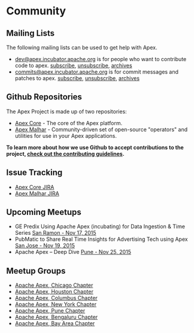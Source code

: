 # Community

## Mailing Lists

The following mailing lists can be used to get help with Apex.

- [dev@apex.incubator.apache.org](http://mail-archives.apache.org/mod_mbox/incubator-apex-dev/) is for people who want to contribute code to apex. [subscribe](mailto:dev-subscribe@apex.incubator.apache.org?subject=send%20this%20email%20to%20subscribe), [unsubscribe](mailto:dev-unsubscribe@apex.incubator.apache.org?subject=send%20this%20email%20to%20unsubscribe), [archives](http://mail-archives.apache.org/mod_mbox/incubator-apex-dev/)
- [commits@apex.incubator.apache.org](http://mail-archives.apache.org/mod_mbox/incubator-apex-commits/) is for commit messages and patches to apex. [subscribe](mailto:commits-subscribe@apex.incubator.apache.org?subject=send%20this%20email%20to%20subscribe), [unsubscribe](mailto:commits-unsubscribe@apex.incubator.apache.org?subject=send%20this%20email%20to%20unsubscribe), [archives](http://mail-archives.apache.org/mod_mbox/incubator-apex-commits/)


## Github Repositories

The Apex Project is made up of two repositories:

- [Apex Core](https://github.com/apache/incubator-apex-core) - The core of the Apex platform.
- [Apex Malhar](https://github.com/apache/incubator-apex-malhar) - Community-driven set of open-source "operators" and utilities for use in your Apex applications.

**To learn more about how we use Github to accept contributions to the project, [check out the contributing guidelines](/contributing.html).**

## Issue Tracking

- [Apex Core JIRA](https://malhar.atlassian.net/projects/APEX/issues)
- [Apex Malhar JIRA](https://malhar.atlassian.net/projects/MLHR/issues)

## Upcoming Meetups

- GE Predix Using Apache Apex (incubating) for Data Ingestion & Time Series [San Ramon - Nov 17, 2015](http://www.meetup.com/IoT-Industrial-Internet-Bay-Area-Meetup/events/226364461/)
- PubMatic to Share Real Time Insights for Advertising Tech using Apex [San Jose - Nov 19, 2015](http://www.meetup.com/Apex-Bay-Area-Chapter/events/226184395/)
- Apache Apex – Deep Dive [Pune - Nov 25, 2015](http://www.meetup.com/Apache-Apex-incubating-Meetup-Pune/events/226506211/)

## Meetup Groups

- [Apache Apex, Chicago Chapter](http://www.meetup.com/Apache-Apex-Meetup-Chicago-Chapter)
- [Apache Apex, Houston Chapter](http://www.meetup.com/Apex-Meetup-Houston)
- [Apache Apex, Columbus Chapter](http://www.meetup.com/Apex-Meetup-Columbus)
- [Apache Apex, New York Chapter](http://www.meetup.com/Apache-Apex-New-York-Chapter)
- [Apache Apex, Pune Chapter](http://www.meetup.com/Apache-Apex-incubating-Meetup-Pune)
- [Apache Apex, Bengaluru Chapter](http://www.meetup.com/Apache-Apex-incubating-Bangalore-Meetup)
- [Apache Apex, Bay Area Chapter](http://www.meetup.com/Apex-Bay-Area-Chapter)
